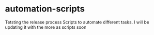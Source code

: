 # automation-scripts
Tetsting the release process
Scripts to automate different tasks. I will be updating it with the more as scripts soon
